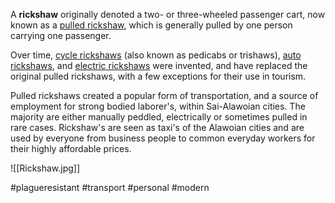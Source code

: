 A **rickshaw** originally denoted a two- or three-wheeled passenger cart, now known as a [pulled rickshaw](https://en.wikipedia.org/wiki/Pulled_rickshaw "Pulled rickshaw"), which is generally pulled by one person carrying one passenger.

Over time, [cycle rickshaws](https://en.wikipedia.org/wiki/Cycle_rickshaw "Cycle rickshaw") (also known as pedicabs or trishaws), [auto rickshaws](https://en.wikipedia.org/wiki/Auto_rickshaw "Auto rickshaw"), and [electric rickshaws](https://en.wikipedia.org/wiki/Electric_rickshaw "Electric rickshaw") were invented, and have replaced the original pulled rickshaws, with a few exceptions for their use in tourism.

Pulled rickshaws created a popular form of transportation, and a source of employment for  strong bodied laborer's, within Sai-Alawoian cities. The majority are either manually peddled, electrically or sometimes pulled in rare cases. Rickshaw's are seen as taxi's of the Alawoian cities and are used by everyone from business people to common everyday workers for their highly affordable prices.

![[Rickshaw.jpg]]

#plagueresistant #transport #personal #modern